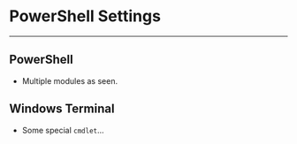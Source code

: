 # PowerShell Settings
---

## PowerShell
- Multiple modules as seen.

## Windows Terminal
- Some special `cmdlet`...




